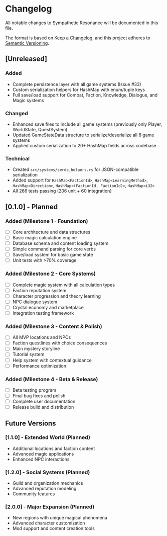 # Changelog

All notable changes to Sympathetic Resonance will be documented in this file.

The format is based on [Keep a Changelog](https://keepachangelog.com/en/1.0.0/),
and this project adheres to [Semantic Versioning](https://semver.org/spec/v2.0.0.html).

## [Unreleased]

### Added
- Complete persistence layer with all game systems (Issue #33)
- Custom serialization helpers for HashMap with enum/tuple keys
- Full save/load support for Combat, Faction, Knowledge, Dialogue, and Magic systems

### Changed
- Enhanced save files to include all game systems (previously only Player, WorldState, QuestSystem)
- Updated GameStateData structure to serialize/deserialize all 8 game systems
- Applied custom serialization to 20+ HashMap fields across codebase

### Technical
- Created `src/systems/serde_helpers.rs` for JSON-compatible serialization
- Added support for `HashMap<FactionId>`, `HashMap<LearningMethod>`, `HashMap<Direction>`, `HashMap<(FactionId, FactionId)>`, `HashMap<i32>`
- All 266 tests passing (206 unit + 60 integration)

## [0.1.0] - Planned

### Added (Milestone 1 - Foundation)
- [ ] Core architecture and data structures
- [ ] Basic magic calculation engine
- [ ] Database schema and content loading system
- [ ] Simple command parsing for core verbs
- [ ] Save/load system for basic game state
- [ ] Unit tests with >70% coverage

### Added (Milestone 2 - Core Systems)
- [ ] Complete magic system with all calculation types
- [ ] Faction reputation system
- [ ] Character progression and theory learning
- [ ] NPC dialogue system
- [ ] Crystal economy and marketplace
- [ ] Integration testing framework

### Added (Milestone 3 - Content & Polish)
- [ ] All MVP locations and NPCs
- [ ] Faction questlines with choice consequences
- [ ] Main mystery storyline
- [ ] Tutorial system
- [ ] Help system with contextual guidance
- [ ] Performance optimization

### Added (Milestone 4 - Beta & Release)
- [ ] Beta testing program
- [ ] Final bug fixes and polish
- [ ] Complete user documentation
- [ ] Release build and distribution

## Future Versions

### [1.1.0] - Extended World (Planned)
- Additional locations and faction content
- Advanced magic applications
- Enhanced NPC interactions

### [1.2.0] - Social Systems (Planned)
- Guild and organization mechanics
- Advanced reputation modeling
- Community features

### [2.0.0] - Major Expansion (Planned)
- New regions with unique magical phenomena
- Advanced character customization
- Mod support and content creation tools